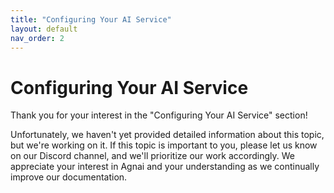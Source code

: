 ```yaml
---
title: "Configuring Your AI Service"
layout: default
nav_order: 2
---
```

# Configuring Your AI Service

Thank you for your interest in the "Configuring Your AI Service" section!

Unfortunately, we haven't yet provided detailed information about this topic, but we're working on it. If this topic is important to you, please let us know on our Discord channel, and we'll prioritize our work accordingly. We appreciate your interest in Agnai and your understanding as we continually improve our documentation.

